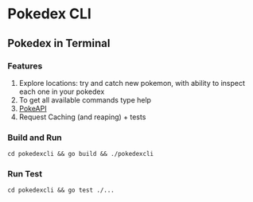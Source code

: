 # Pokedex CLI

## Pokedex in Terminal

### Features

1. Explore locations: try and catch new pokemon, with ability to inspect each one in your pokedex
2. To get all available commands type help
3. [PokeAPI](https://pokeapi.co/docs/v2)
4. Request Caching (and reaping) + tests

### Build and Run
```
cd pokedexcli && go build && ./pokedexcli
```
### Run Test
```
cd pokedexcli && go test ./...
```
